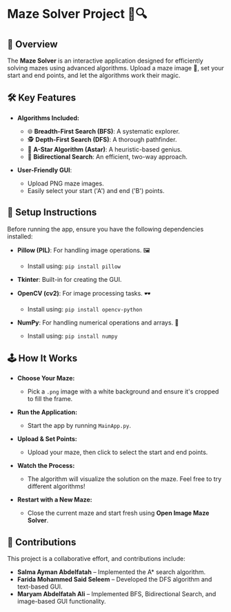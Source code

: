 # Maze Solver Project 🧠🔍

## 🚀 Overview
The **Maze Solver** is an interactive application designed for efficiently solving mazes using advanced algorithms. Upload a maze image 🧩, set your start and end points, and let the algorithms work their magic.

## 🛠 Key Features
- **Algorithms Included:**
  - 🌐 **Breadth-First Search (BFS)**: A systematic explorer.
  - 🕵️ **Depth-First Search (DFS)**: A thorough pathfinder.
  - 🧠 **A-Star Algorithm (Astar)**: A heuristic-based genius.
  - 🚀 **Bidirectional Search**: An efficient, two-way approach.
  
- **User-Friendly GUI**: 
  - Upload PNG maze images.
  - Easily select your start ('A') and end ('B') points.

## 🔧 Setup Instructions
Before running the app, ensure you have the following dependencies installed:

- **Pillow (PIL)**: For handling image operations. 🖼️
  - Install using: `pip install pillow`
  
- **Tkinter**: Built-in for creating the GUI.
  
- **OpenCV (cv2)**: For image processing tasks. 🕶️
  - Install using: `pip install opencv-python`
  
- **NumPy**: For handling numerical operations and arrays. 🔢
  - Install using: `pip install numpy`

## 🕹️ How It Works
- **Choose Your Maze:**
  - Pick a `.png` image with a white background and ensure it's cropped to fill the frame.

- **Run the Application:**
  - Start the app by running `MainApp.py`.

- **Upload & Set Points:**
  - Upload your maze, then click to select the start and end points.

- **Watch the Process:**
  - The algorithm will visualize the solution on the maze. Feel free to try different algorithms!

- **Restart with a New Maze:**
  - Close the current maze and start fresh using **Open Image Maze Solver**.

## 🤝 Contributions
This project is a collaborative effort, and contributions include:

- **Salma Ayman Abdelfatah** – Implemented the A* search algorithm.
- **Farida Mohammed Said Seleem** – Developed the DFS algorithm and text-based GUI.
- **Maryam Abdelfatah Ali** – Implemented BFS, Bidirectional Search, and image-based GUI functionality.
